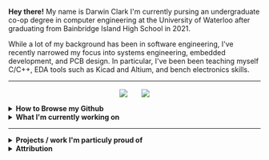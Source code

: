 **Hey there!** My name is Darwin Clark I'm currently pursing an undergraduate co-op degree in computer engineering at the University of Waterloo after graduating from Bainbridge Island High School in 2021.

While a lot of my background has been in software engineering, I've recently narrowed my focus into systems engineering, embedded development, and PCB design. In particular, I've been been teaching myself C/C++, EDA tools such as Kicad and Altium, and bench electronics skills. 

---
<p align="center">
  <img align="center" src="https://github-readme-stats.vercel.app/api/top-langs/?username=loqoman&layout=compact&theme=dark&langs_count=6&custom_title=top-languages&card_width=255&hide=Jupyter%20notebook,Java"/>
  &nbsp; &nbsp; &nbsp;
  <img align="center" src="https://github-readme-stats.vercel.app/api?username=loqoman&theme=dark&custom_title=Github Stats&include_all_commits=true&hide=issues"/>
</p>

<details>
 <summary><b>How to Browse my Github</b></summary>
  
  
 <em>&#13;&#10;I.E How my Github is set up and things to keep in mind when exploring </em>
  - The repositories that are 'pinned' represent my most relevent work and are the best judge of my current skill level 
  - The challenge with my Github is that it represents a professional face for my technical work but is also a personal place to sahre my hobbies. Sometimes these two goals are at odds, most of the time they arn't
  - Any repository marked `[LANG]` is being used for storage and documentation of code written as part of learning a new language or tool. Do not expect fully-documented commits or clean code. Any code checked into these repositories does not represent my current up-to-date knowledge on the subject
  - Similarly, any repository marked `[DEPRECATED]` was once a project, but is now only being saved for postarity
</details>


<details>
 <summary><b>What I'm currently working on</b></summary>
 
  - My 1A term as an undergraduate computer enginnering student at the University of Waterloo
  - The 'Learn to Design your own board' course at ([FEDEVEL Academy](https://academy.fedevel.com/))
  - An embedded digital drum kit based around analog oscilators 
</details>
 
---

<details>
 <summary><b>Projects / work I'm particuly proud of</b></summary>
    
 ### *2021*
 - Collaborated with head roaster of Pegasus Coffee company to integrate graphical analysis with roasting process
 - Assisted part-time with component assembly and soldering for ([RipeLocker LLC](https://ripelocker.com/))
   - Later went on to design a proof-of-concept lowe-power BLE device to measure in-chamber respiration data ([C++/PlatformIO](https://github.com/loqoman/ripeLockerBLE))
 - Wrote a mock professional statics paper in LaTeX based investigating true randomness in microcontrollers ([PDF](https://github.com/loqoman/STATSFinalPaper/blob/main/assets/2021_H_Applied_Stats_Final_Paper.pdf))
 - Led the Innovation Challenge sub-team during the first ever virtual FIRST Robotics Competition season ([Custom Gantt Chart](https://docs.google.com/spreadsheets/d/1anXCPkiNjT96afOdMCoA267horpxSaNqKeWzhulkc9o/edit#gid=127063554&range=A1:B4))

 ### *2020*
    
 - Collected and graphically analyzed public CWOP temperature data for 2020 ASA Poster Submission ([R/GGPlot2](https://github.com/loqoman/ripeLockerBLE))

 ### *2020*
 - <TODO>

    
 ### *2019*
 - <TODO>

  
  <em>&#13;&#10; N.B not all listed projects were completed entirely by me. Many were collaborative endevors and attribution has been given when appropriate.</em>
</details>
    

   
 
<details>
 <summary><b>Attribution</b></summary>

  - Format inspired by ([Pietroglyph's README](https://github.com/pietroglyph/pietroglyph/tree/50b58cc56d73a4b18d6976992da907d0e867ecb2))
  - Title cards from ([Brandon-Vo's README](https://github.com/brandon-vo/brandon-vo/blob/main/README.md))
</details>
